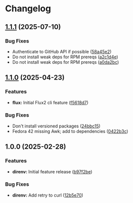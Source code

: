 # Changelog

## [1.1.1](https://github.com/memes/devcontainers-features/compare/direnv-v1.1.0...direnv-v1.1.1) (2025-07-10)


### Bug Fixes

* Authenticate to GitHub API if possible ([58a45e2](https://github.com/memes/devcontainers-features/commit/58a45e2200f2a4a646a21063e32d795ac2a644ed))
* Do not install weak deps for RPM prereqs ([a2c1d4e](https://github.com/memes/devcontainers-features/commit/a2c1d4ef089efc91bfac679c8dd8095548ea5c9f))
* Do not install weak deps for RPM prereqs ([a0da2bc](https://github.com/memes/devcontainers-features/commit/a0da2bc6b37690fa0392b79f32f4641b1cb9b82c))

## [1.1.0](https://github.com/memes/devcontainers-features/compare/direnv-v1.0.0...direnv-v1.1.0) (2025-04-23)


### Features

* **flux:** Initial Flux2 cli feature ([f5618d7](https://github.com/memes/devcontainers-features/commit/f5618d738e5d21d24d23bd33f1f5f547ed4811c4))


### Bug Fixes

* Don't install versioned packages ([24bbc15](https://github.com/memes/devcontainers-features/commit/24bbc157855c3f91740d52d3b15b2223633a7343))
* Fedora 42 missing Awk; add to dependencies ([0422b3c](https://github.com/memes/devcontainers-features/commit/0422b3c96c1235193be9571afb01395eba6f544c))

## 1.0.0 (2025-02-28)


### Features

* **direnv:** Initial feature release ([b97f2be](https://github.com/memes/devcontainers-features/commit/b97f2bebff3eb29f636b3ef2f812acb3abf5fce4))


### Bug Fixes

* **direnv:** Add retry to curl ([12b5e70](https://github.com/memes/devcontainers-features/commit/12b5e70edcab7e3a3df949226471e075d0a556b0))
